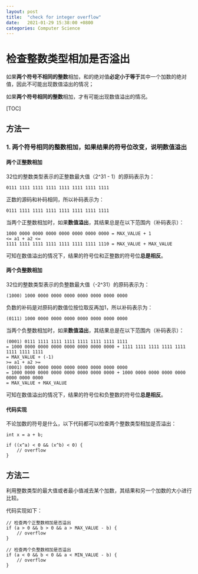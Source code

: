 ```yaml
---
layout: post
title:  "check for integer overflow"
date:   2021-01-29 15:38:00 +0800
categories: Computer Science
---
```


# 检查整数类型相加是否溢出

如果**两个符号不相同的整数**相加，和的绝对值**必定小于等于**其中一个加数的绝对值，因此不可能出现数值溢出的情况；

如果**两个符号相同的整数**相加，才有可能出现数值溢出的情况。



[TOC]




## 方法一

### 1. 两个符号相同的整数相加，如果结果的符号位改变，说明数值溢出

#### 两个正整数相加

32位的整数类型表示的正整数最大值（2^31 - 1）的原码表示为：

```
0111 1111 1111 1111 1111 1111 1111 1111
```

正数的源码和补码相同，所以补码表示为：

```
0111 1111 1111 1111 1111 1111 1111 1111
```

当两个正整数相加时，如果**数值溢出**，其结果总是在以下范围内（补码表示）：

```
1000 0000 0000 0000 0000 0000 0000 0000 = MAX_VALUE + 1
<= a1 + a2 <= 
1111 1111 1111 1111 1111 1111 1111 1110 = MAX_VALUE + MAX_VALUE
```

可知在数值溢出的情况下，结果的符号位和正整数的符号位**总是相反**。

#### 两个负整数相加

32位的整数类型表示的负整数最大值（-2^31）的原码表示为：

```
(1000) 1000 0000 0000 0000 0000 0000 0000 0000
```

负数的补码是对原码的数值位按位取反再加1，所以补码表示为：

```
(0111) 1000 0000 0000 0000 0000 0000 0000 0000
```

当两个负整数相加时，如果**数值溢出**，其结果总是在以下范围内（补码表示）：

```
(0001) 0111 1111 1111 1111 1111 1111 1111 1111
= 1000 0000 0000 0000 0000 0000 0000 0000 + 1111 1111 1111 1111 1111 1111 1111 1111
= MAX_VALUE + (-1)
>= a1 + a2 >= 
(0001) 0000 0000 0000 0000 0000 0000 0000 0000
= 1000 0000 0000 0000 0000 0000 0000 0000 + 1000 0000 0000 0000 0000 0000 0000 0000
= MAX_VALUE + MAX_VALUE
```

可知在数值溢出的情况下，结果的符号位和负整数的符号位**总是相反**。

#### 代码实现

不论加数的符号是什么，以下代码都可以检查两个整数类型相加是否溢出：

```
int x = a + b;

if ((x^a) < 0 && (x^b) < 0) {
    // overflow
}
```



## 方法二

利用整数类型的最大值或者最小值减去某个加数，其结果和另一个加数的大小进行比较。

代码实现如下：

```
// 检查两个正整数相加是否溢出
if (a > 0 && b > 0 && a > MAX_VALUE - b) {
    // overflow
}

// 检查两个负整数相加是否溢出
if (a < 0 && b < 0 && a < MIN_VALUE - b) {
    // overflow
}
```



